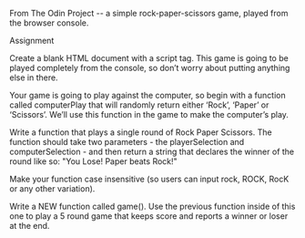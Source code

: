 From The Odin Project -- a simple rock-paper-scissors game, played from the browser console. 

Assignment

Create a blank HTML document with a script tag. This game is going to be played completely from the console, so don’t worry about putting anything else in there.

Your game is going to play against the computer, so begin with a function called computerPlay that will randomly return either ‘Rock’, ‘Paper’ or ‘Scissors’. We’ll use this function in the game to make the computer’s play.

Write a function that plays a single round of Rock Paper Scissors. The function should take two parameters - the playerSelection and computerSelection - and then return a string that declares the winner of the round like so: "You Lose! Paper beats Rock!"

Make your function case insensitive (so users can input rock, ROCK, RocK or any other variation).

Write a NEW function called game(). Use the previous function inside of this one to play a 5 round game that keeps score and reports a winner or loser at the end. 


